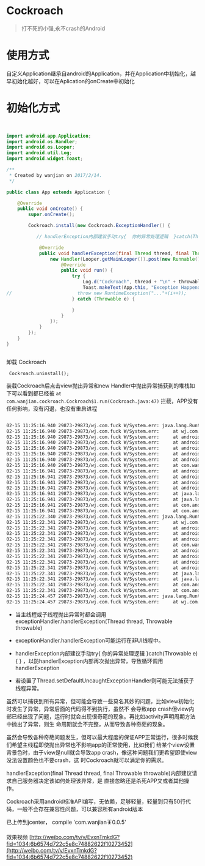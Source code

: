 # Cockroach

> 打不死的小强,永不crash的Android


# 使用方式

自定义Application继承自android的Application，并在Application中初始化，越早初始化越好，可以在Aplication的onCreate中初始化

# 初始化方式

```java
  

import android.app.Application;
import android.os.Handler;
import android.os.Looper;
import android.util.Log;
import android.widget.Toast;

/**
 * Created by wanjian on 2017/2/14.
 */

public class App extends Application {

    @Override
    public void onCreate() {
        super.onCreate();

        Cockroach.install(new Cockroach.ExceptionHandler() {

           // handlerException内部建议手动try{  你的异常处理逻辑  }catch(Throwable e){ } ，以防handlerException内部再次抛出异常，导致循环调用handlerException

            @Override
            public void handlerException(final Thread thread, final Throwable throwable) {
                new Handler(Looper.getMainLooper()).post(new Runnable() {
                    @Override
                    public void run() {
                        try {
                            Log.d("Cockroach", thread + "\n" + throwable.toString());
                            Toast.makeText(App.this, "Exception Happend\n" + thread + "\n" + throwable.toString(), Toast.LENGTH_SHORT).show();
//                        throw new RuntimeException("..."+(i++));
                        } catch (Throwable e) {

                        }
                    }
                });
            }
        });
    }
}



```
卸载 Cockroach

` Cockroach.uninstall();`


装载Cockroach后点击view抛出异常和new Handler中抛出异常捕获到的堆栈如下可以看到都已经被 `at com.wanjian.cockroach.Cockroach$1.run(Cockroach.java:47)` 拦截，APP没有任何影响，没有闪退，也没有重启进程
```html

02-15 11:25:16.940 29873-29873/wj.com.fuck W/System.err: java.lang.RuntimeException: click exception...
02-15 11:25:16.940 29873-29873/wj.com.fuck W/System.err:     at wj.com.fuck.MainActivity$3.onClick(MainActivity.java:53)
02-15 11:25:16.940 29873-29873/wj.com.fuck W/System.err:     at android.view.View.performClick(View.java:4909)
02-15 11:25:16.940 29873-29873/wj.com.fuck W/System.err:     at android.view.View$PerformClick.run(View.java:20390)
02-15 11:25:16.940 29873-29873/wj.com.fuck W/System.err:     at android.os.Handler.handleCallback(Handler.java:815)
02-15 11:25:16.940 29873-29873/wj.com.fuck W/System.err:     at android.os.Handler.dispatchMessage(Handler.java:104)
02-15 11:25:16.940 29873-29873/wj.com.fuck W/System.err:     at android.os.Looper.loop(Looper.java:194)
02-15 11:25:16.940 29873-29873/wj.com.fuck W/System.err:     at com.wanjian.cockroach.Cockroach$1.run(Cockroach.java:47)
02-15 11:25:16.941 29873-29873/wj.com.fuck W/System.err:     at android.os.Handler.handleCallback(Handler.java:815)
02-15 11:25:16.941 29873-29873/wj.com.fuck W/System.err:     at android.os.Handler.dispatchMessage(Handler.java:104)
02-15 11:25:16.941 29873-29873/wj.com.fuck W/System.err:     at android.os.Looper.loop(Looper.java:194)
02-15 11:25:16.941 29873-29873/wj.com.fuck W/System.err:     at android.app.ActivityThread.main(ActivityThread.java:5826)
02-15 11:25:16.941 29873-29873/wj.com.fuck W/System.err:     at java.lang.reflect.Method.invoke(Native Method)
02-15 11:25:16.941 29873-29873/wj.com.fuck W/System.err:     at java.lang.reflect.Method.invoke(Method.java:372)
02-15 11:25:16.941 29873-29873/wj.com.fuck W/System.err:     at com.android.internal.os.ZygoteInit$MethodAndArgsCaller.run(ZygoteInit.java:1009)
02-15 11:25:16.941 29873-29873/wj.com.fuck W/System.err:     at com.android.internal.os.ZygoteInit.main(ZygoteInit.java:804)
02-15 11:25:22.340 29873-29873/wj.com.fuck W/System.err: java.lang.RuntimeException: handler exception...
02-15 11:25:22.341 29873-29873/wj.com.fuck W/System.err:     at wj.com.fuck.MainActivity$4$1.run(MainActivity.java:63)
02-15 11:25:22.341 29873-29873/wj.com.fuck W/System.err:     at android.os.Handler.handleCallback(Handler.java:815)
02-15 11:25:22.341 29873-29873/wj.com.fuck W/System.err:     at android.os.Handler.dispatchMessage(Handler.java:104)
02-15 11:25:22.341 29873-29873/wj.com.fuck W/System.err:     at android.os.Looper.loop(Looper.java:194)
02-15 11:25:22.341 29873-29873/wj.com.fuck W/System.err:     at com.wanjian.cockroach.Cockroach$1.run(Cockroach.java:47)
02-15 11:25:22.341 29873-29873/wj.com.fuck W/System.err:     at android.os.Handler.handleCallback(Handler.java:815)
02-15 11:25:22.341 29873-29873/wj.com.fuck W/System.err:     at android.os.Handler.dispatchMessage(Handler.java:104)
02-15 11:25:22.341 29873-29873/wj.com.fuck W/System.err:     at android.os.Looper.loop(Looper.java:194)
02-15 11:25:22.341 29873-29873/wj.com.fuck W/System.err:     at android.app.ActivityThread.main(ActivityThread.java:5826)
02-15 11:25:22.341 29873-29873/wj.com.fuck W/System.err:     at java.lang.reflect.Method.invoke(Native Method)
02-15 11:25:22.341 29873-29873/wj.com.fuck W/System.err:     at java.lang.reflect.Method.invoke(Method.java:372)
02-15 11:25:22.341 29873-29873/wj.com.fuck W/System.err:     at com.android.internal.os.ZygoteInit$MethodAndArgsCaller.run(ZygoteInit.java:1009)
02-15 11:25:22.341 29873-29873/wj.com.fuck W/System.err:     at com.android.internal.os.ZygoteInit.main(ZygoteInit.java:804)
02-15 11:25:24.457 29873-29873/wj.com.fuck W/System.err: java.lang.RuntimeException: new thread exception...
02-15 11:25:24.457 29873-29873/wj.com.fuck W/System.err:     at wj.com.fuck.MainActivity$5$1.run(MainActivity.java:76)

```

 
* 当主线程或子线程抛出异常时都会调用exceptionHandler.handlerException(Thread thread, Throwable throwable)
     
* exceptionHandler.handlerException可能运行在非UI线程中。
    
* handlerException内部建议手动try{  你的异常处理逻辑  }catch(Throwable e){ } ，以防handlerException内部再次抛出异常，导致循环调用handlerException
    
* 若设置了Thread.setDefaultUncaughtExceptionHandler则可能无法捕获子线程异常。

虽然可以捕获到所有异常，但可能会导致一些莫名其妙的问题，比如view初始化时发生了异常，异常后面的代码得不到执行，虽然不
会导致app crash但view内部已经出现了问题，运行时就会出现很奇葩的现象。再比如activity声明周期方法中抛出了异常，则生
命周期就会不完整，从而导致各种奇葩的现象。

虽然会导致各种奇葩问题发生，但可以最大程度的保证APP正常运行，很多时候我们希望主线程即使抛出异常也不影响app的正常使用，比如我们
给某个view设置背景色时，由于view是null就会导致app crash，像这种问题我们更希望即使view没法设置颜色也不要crash，这
时Cockroach就可以满足你的需求。

handlerException(final Thread thread, final Throwable throwable)内部建议请求自己服务器决定该如何处理该异常，是
直接忽略还是杀死APP又或者其他操作。


Cockroach采用android标准API编写，无依赖，足够轻量，轻量到只有50行代码，一般不会存在兼容性问题，可以兼容所有android版本

已上传到jcenter， compile 'com.wanjian:cockroach:0.0.5'

效果视频  [http://weibo.com/tv/v/EvxnTmkdG?fid=1034:6b6574d722c5e8c74882622f10273452](http://weibo.com/tv/v/EvxnTmkdG?fid=1034:6b6574d722c5e8c74882622f10273452)
